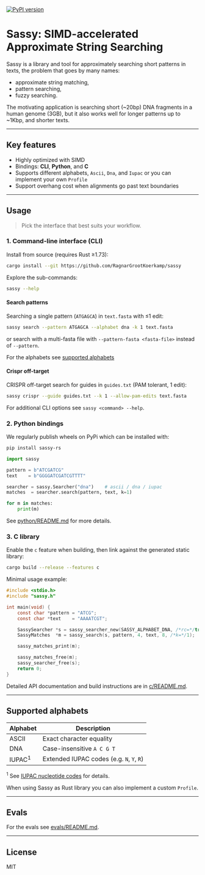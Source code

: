 [![PyPI version](https://img.shields.io/pypi/v/sassy-rs.svg)](https://pypi.org/project/sassy-rs/)

# Sassy: SIMD-accelerated Approximate String Searching

Sassy is a library and tool for approximately searching short patterns in texts,
the problem that goes by many names:
- approximate string matching,
- pattern searching,
- fuzzy searching.

The motivating application is searching short (~20bp) DNA fragments in a human genome (3GB), but it also works well for longer patterns up to ~1Kbp, and shorter texts.

---

## Key features

* Highly optimized with SIMD
* Bindings: **CLI**, **Python**, and **C**
* Supports different alphabets, `Ascii`, `Dna`, and `Iupac` or you can implement your own `Profile`
* Support overhang cost when alignments go past text boundaries

---

## Usage

> Pick the interface that best suits your workflow.

### 1. Command-line interface (CLI)

Install from source (requires Rust ≥1.73):

```bash
cargo install --git https://github.com/RagnarGrootKoerkamp/sassy
```

Explore the sub-commands:

```bash
sassy --help
```

#### Search patterns
Searching a single pattern (`ATGAGCA`) in `text.fasta` with ≤1 edit:

```bash
sassy search --pattern ATGAGCA --alphabet dna -k 1 text.fasta
```
or search with a multi-fasta file with `--pattern-fasta <fasta-file>` instead of `--pattern`.

For the alphabets see [supported alphabets](#supported-alphabets)

#### Crispr off-target
CRISPR off-target search for guides in `guides.txt` (PAM tolerant, 1 edit):

```bash
sassy crispr --guide guides.txt --k 1 --allow-pam-edits text.fasta
```

For additional CLI options see `sassy <command> --help`.

### 2. Python bindings

We regularly publish wheels on PyPi which can be installed with:

```bash
pip install sassy-rs 
```

```python
import sassy

pattern = b"ATCGATCG"
text    = b"GGGGATCGATCGTTTT"

searcher = sassy.Searcher("dna")    # ascii / dna / iupac
matches  = searcher.search(pattern, text, k=1)

for m in matches:
    print(m)
```

See [python/README.md](python/README.md) for more details.

### 3. C library

Enable the `c` feature when building, then link against the generated static
library:

```bash
cargo build --release --features c
```

Minimal usage example:

```c
#include <stdio.h>
#include "sassy.h"

int main(void) {
    const char *pattern = "ATCG";
    const char *text    = "AAAATCGT";

    SassySearcher *s = sassy_searcher_new(SASSY_ALPHABET_DNA, /*rc=*/true);
    SassyMatches  *m = sassy_search(s, pattern, 4, text, 8, /*k=*/1);

    sassy_matches_print(m);

    sassy_matches_free(m);
    sassy_searcher_free(s);
    return 0;
}
```

Detailed API documentation and build instructions are in
[c/README.md](c/README.md).

---

## Supported alphabets

| Alphabet | Description                               |
| -------- | ----------------------------------------- |
| ASCII    | Exact character equality                  |
| DNA      | Case-insensitive `A C G T`                |
| IUPAC<sup>1</sup>    | Extended IUPAC codes (e.g. `N`, `Y`, `R`) |

<sup>1</sup> See [IUPAC nucleotide codes](https://www.bioinformatics.org/sms/iupac.html) for details.

When using Sassy as Rust library you can also implement a custom `Profile`.

---

## Evals

For the evals see [evals/README.md](evals/README.md).

---

## License

MIT